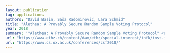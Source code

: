 ```yaml
---
layout: publication
tag: applications
authors: "David Basin, Saša Radomirović, Lara Schmid"
title: "Alethea: A Provably Secure Random Sample Voting Protocol"
year: 2018
summary: '"Alethea: A Provably Secure Random Sample Voting Protocol" <a href="https://www.ethz.ch/content/dam/ethz/special-interest/infk/inst-infsec/information-security-group-dam/research/publications/pub2018/Alethea_CSF18_BasinRadomirovicSchmid.pdf" target="_blank">[PDF]</a>, by David Basin, Saša Radomirović, Lara Schmid, presented at <a href="https://www.cs.ox.ac.uk/conferences/csf2018/" target="_blank">CSF 2018</a>.'
url: "https://www.ethz.ch/content/dam/ethz/special-interest/infk/inst-infsec/information-security-group-dam/research/publications/pub2018/Alethea_CSF18_BasinRadomirovicSchmid.pdf"
url: "https://www.cs.ox.ac.uk/conferences/csf2018/"
---
```

